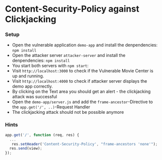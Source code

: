 # Content-Security-Policy against Clickjacking

### Setup

- Open the vulnerable application `demo-app` and install the denpendencies: `npm install`
- Open the attacker server `attacker-server` and install the denpendencies: `npm install`
- You start both servers with `npm start`:
- Visit `http://localhost:3000` to check if the Vulnerable Movie Center is up and running.
- Visit `http://localhost:4000` to check if attacker server displays the demo app correctly.
- By clicking on the Text area you should get an alert - the clickjacking attack was successful
- Open the `demo-app/server.js` and add the `frame-ancestor`-Directive to the `app.get('/', ..)`-Request Handler
- The clickjacking attack should not be possible anymore

### Hints

```javascript
app.get('/', function (req, res) {
  ...
   res.setHeader('Content-Security-Policy', "frame-ancestors 'none'");
  res.send(view);
});
```
